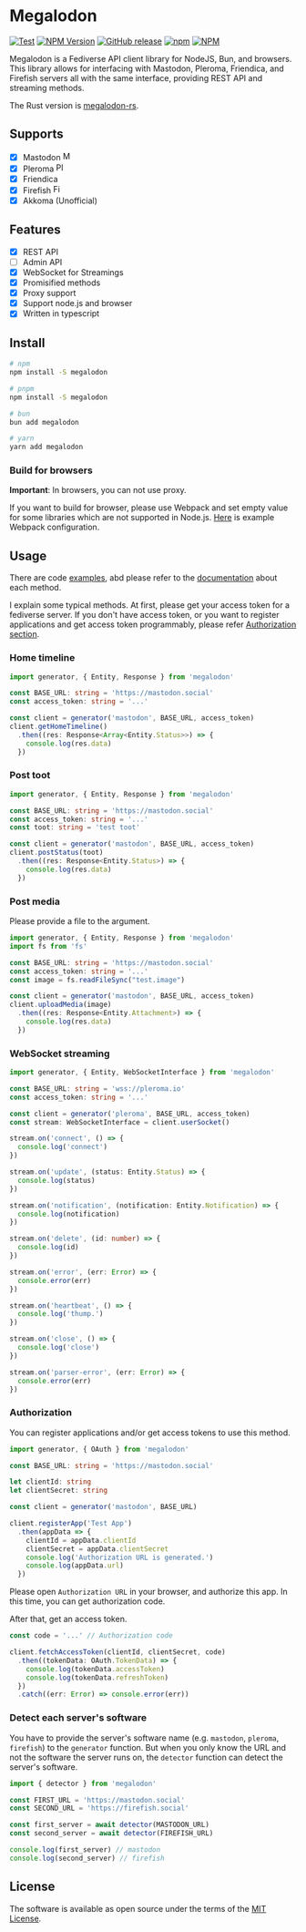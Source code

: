 # Megalodon

[![Test](https://github.com/h3poteto/megalodon/workflows/Test/badge.svg)](https://github.com/h3poteto/megalodon/actions?query=branch%3Amaster+workflow%3ATest)
[![NPM Version](https://img.shields.io/npm/v/megalodon.svg)](https://www.npmjs.com/package/megalodon)
[![GitHub release](https://img.shields.io/github/release/h3poteto/megalodon.svg)](https://github.com/h3poteto/megalodon/releases)
[![npm](https://img.shields.io/npm/dm/megalodon)](https://www.npmjs.com/package/megalodon)
[![NPM](https://img.shields.io/npm/l/megalodon)](/LICENSE.txt)

Megalodon is a Fediverse API client library for NodeJS, Bun, and browsers.
This library allows for interfacing with Mastodon, Pleroma, Friendica, and Firefish servers all with the same interface, providing REST API and streaming methods.

The Rust version is [megalodon-rs](https://github.com/h3poteto/megalodon-rs).

## Supports

- [x] Mastodon <img src="https://cdn.simpleicons.org/mastodon" alt="Mastodon" width=16 height=16>
- [x] Pleroma <img src="https://cdn.simpleicons.org/pleroma" alt="Pleroma" width=16 height=16>
- [x] Friendica
- [x] Firefish <img src="https://cdn.simpleicons.org/firefish" alt="Firefish" width=16 height=16>
- [x] Akkoma (Unofficial)

## Features

- [x] REST API
- [ ] Admin API
- [x] WebSocket for Streamings
- [x] Promisified methods
- [x] Proxy support
- [x] Support node.js and browser
- [x] Written in typescript

## Install

```sh
# npm
npm install -S megalodon

# pnpm
npm install -S megalodon

# bun
bun add megalodon

# yarn
yarn add megalodon
```

### Build for browsers

**Important**: In browsers, you can not use proxy.

If you want to build for browser, please use Webpack and set empty value for some libraries which are not supported in Node.js.
[Here](https://github.com/h3poteto/megalodon/tree/master/example/browser/webpack.config.js) is example Webpack configuration.

## Usage

There are code [examples](https://github.com/h3poteto/megalodon/tree/master/example), abd  please refer to the [documentation](https://h3poteto.github.io/megalodon/) about each method.

I explain some typical methods.
At first, please get your access token for a fediverse server.
If you don't have access token, or you want to register applications and get access token programmably, please refer [Authorization section](#authorization).

### Home timeline

```ts
import generator, { Entity, Response } from 'megalodon'

const BASE_URL: string = 'https://mastodon.social'
const access_token: string = '...'

const client = generator('mastodon', BASE_URL, access_token)
client.getHomeTimeline()
  .then((res: Response<Array<Entity.Status>>) => {
    console.log(res.data)
  })
```

### Post toot

```ts
import generator, { Entity, Response } from 'megalodon'

const BASE_URL: string = 'https://mastodon.social'
const access_token: string = '...'
const toot: string = 'test toot'

const client = generator('mastodon', BASE_URL, access_token)
client.postStatus(toot)
  .then((res: Response<Entity.Status>) => {
    console.log(res.data)
  })
```

### Post media

Please provide a file to the argument.

```ts
import generator, { Entity, Response } from 'megalodon'
import fs from 'fs'

const BASE_URL: string = 'https://mastodon.social'
const access_token: string = '...'
const image = fs.readFileSync("test.image")

const client = generator('mastodon', BASE_URL, access_token)
client.uploadMedia(image)
  .then((res: Response<Entity.Attachment>) => {
    console.log(res.data)
  })
```

### WebSocket streaming

```ts
import generator, { Entity, WebSocketInterface } from 'megalodon'

const BASE_URL: string = 'wss://pleroma.io'
const access_token: string = '...'

const client = generator('pleroma', BASE_URL, access_token)
const stream: WebSocketInterface = client.userSocket()

stream.on('connect', () => {
  console.log('connect')
})

stream.on('update', (status: Entity.Status) => {
  console.log(status)
})

stream.on('notification', (notification: Entity.Notification) => {
  console.log(notification)
})

stream.on('delete', (id: number) => {
  console.log(id)
})

stream.on('error', (err: Error) => {
  console.error(err)
})

stream.on('heartbeat', () => {
  console.log('thump.')
})

stream.on('close', () => {
  console.log('close')
})

stream.on('parser-error', (err: Error) => {
  console.error(err)
})
```

### Authorization

You can register applications and/or get access tokens to use this method.

```ts
import generator, { OAuth } from 'megalodon'

const BASE_URL: string = 'https://mastodon.social'

let clientId: string
let clientSecret: string

const client = generator('mastodon', BASE_URL)

client.registerApp('Test App')
  .then(appData => {
    clientId = appData.clientId
    clientSecret = appData.clientSecret
    console.log('Authorization URL is generated.')
    console.log(appData.url)
  })
```

Please open `Authorization URL` in your browser, and authorize this app.
In this time, you can get authorization code.

After that, get an access token.

```ts
const code = '...' // Authorization code

client.fetchAccessToken(clientId, clientSecret, code)
  .then((tokenData: OAuth.TokenData) => {
    console.log(tokenData.accessToken)
    console.log(tokenData.refreshToken)
  })
  .catch((err: Error) => console.error(err))
```

### Detect each server's software

You have to provide the server's software name (e.g. `mastodon`, `pleroma`, `firefish`) to the `generator` function.
But when you only know the URL and not the software the server runs on, the `detector` function can detect the server's software.

```ts
import { detector } from 'megalodon'

const FIRST_URL = 'https://mastodon.social'
const SECOND_URL = 'https://firefish.social'

const first_server = await detector(MASTODON_URL)
const second_server = await detector(FIREFISH_URL)

console.log(first_server) // mastodon
console.log(second_server) // firefish
```

## License

The software is available as open source under the terms of the [MIT License](https://opensource.org/licenses/MIT).
